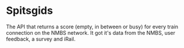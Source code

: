 # Spitsgids
The API that returns a score (empty, in between or busy) for every train connection on the NMBS network. It got it's data from the NMBS, user feedback, a survey and iRail.
